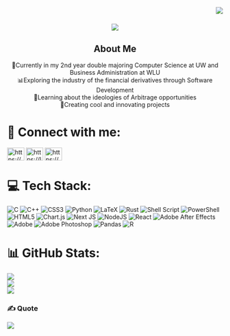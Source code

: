 <img align="right" src="https://visitor-badge.laobi.icu/badge?page_id=00Vlad44.00Vlad44" />

<h1 align="center">
    <img src="https://readme-typing-svg.herokuapp.com/?font=Righteous&size=35&center=true&vCenter=true&width=500&height=70&duration=4000&lines=Hi+There!+👋;+I'm+Vlad!;" />
</h1>


<h2 align = "center"> About Me </h2>
<div align = "center">
🏫Currently in my 2nd year double majoring Computer Science at UW and Business Administration at WLU<br>📊Exploring the industry of the financial derivatives through Software Development<br>📃Learning about the ideologies of Arbitrage opportunities<br>🎨Creating cool and innovating projects
</div>


# 🤝 Connect with me:
<p align="left">
<a href="https://linkedin.com/in/https://www.linkedin.com/in/vladcomsa004/" target="blank"><img align="center" src="https://raw.githubusercontent.com/rahuldkjain/github-profile-readme-generator/master/src/images/icons/Social/linked-in-alt.svg" alt="https://www.linkedin.com/in/vladcomsa004/" height="30" width="40" /></a>
<a href="https://www.leetcode.com/https://leetcode.com/u/vladxo/" target="blank"><img align="center" src="https://raw.githubusercontent.com/rahuldkjain/github-profile-readme-generator/master/src/images/icons/Social/leet-code.svg" alt="https://leetcode.com/u/vladxo/" height="30" width="40" /></a>
<a href="https://discord.gg/https://discord.com/invite/vladxo" target="blank"><img align="center" src="https://raw.githubusercontent.com/rahuldkjain/github-profile-readme-generator/master/src/images/icons/Social/discord.svg" alt="https://discord.com/invite/vladxo" height="30" width="40" /></a>
</p>

# 💻 Tech Stack:
![C](https://img.shields.io/badge/c-%2300599C.svg?style=for-the-badge&logo=c&logoColor=white) ![C++](https://img.shields.io/badge/c++-%2300599C.svg?style=for-the-badge&logo=c%2B%2B&logoColor=white) ![CSS3](https://img.shields.io/badge/css3-%231572B6.svg?style=for-the-badge&logo=css3&logoColor=white) ![Python](https://img.shields.io/badge/python-3670A0?style=for-the-badge&logo=python&logoColor=ffdd54) ![LaTeX](https://img.shields.io/badge/latex-%23008080.svg?style=for-the-badge&logo=latex&logoColor=white) ![Rust](https://img.shields.io/badge/rust-%23000000.svg?style=for-the-badge&logo=rust&logoColor=white) ![Shell Script](https://img.shields.io/badge/shell_script-%23121011.svg?style=for-the-badge&logo=gnu-bash&logoColor=white) ![PowerShell](https://img.shields.io/badge/PowerShell-%235391FE.svg?style=for-the-badge&logo=powershell&logoColor=white) ![HTML5](https://img.shields.io/badge/html5-%23E34F26.svg?style=for-the-badge&logo=html5&logoColor=white) ![Chart.js](https://img.shields.io/badge/chart.js-F5788D.svg?style=for-the-badge&logo=chart.js&logoColor=white) ![Next JS](https://img.shields.io/badge/Next-black?style=for-the-badge&logo=next.js&logoColor=white) ![NodeJS](https://img.shields.io/badge/node.js-6DA55F?style=for-the-badge&logo=node.js&logoColor=white) ![React](https://img.shields.io/badge/react-%2320232a.svg?style=for-the-badge&logo=react&logoColor=%2361DAFB) ![Adobe After Effects](https://img.shields.io/badge/Adobe%20After%20Effects-9999FF.svg?style=for-the-badge&logo=Adobe%20After%20Effects&logoColor=white) ![Adobe](https://img.shields.io/badge/adobe-%23FF0000.svg?style=for-the-badge&logo=adobe&logoColor=white) ![Adobe Photoshop](https://img.shields.io/badge/adobe%20photoshop-%2331A8FF.svg?style=for-the-badge&logo=adobe%20photoshop&logoColor=white) ![Pandas](https://img.shields.io/badge/pandas-%23150458.svg?style=for-the-badge&logo=pandas&logoColor=white) ![R](https://img.shields.io/badge/r-%23276DC3.svg?style=for-the-badge&logo=r&logoColor=white)

# 📊 GitHub Stats:
![](https://github-readme-stats.vercel.app/api?username=00Vlad44&theme=dark&hide_border=false&include_all_commits=false&count_private=false)<br/>
![](https://github-readme-streak-stats.herokuapp.com/?user=00Vlad44&theme=dark&hide_border=false)<br/>
![](https://github-readme-stats.vercel.app/api/top-langs/?username=00Vlad44&theme=dark&hide_border=false&include_all_commits=false&count_private=false&layout=compact)

### ✍️ Quote 
![](https://quotes-github-readme.vercel.app/api?type=vetical&theme=radical)
